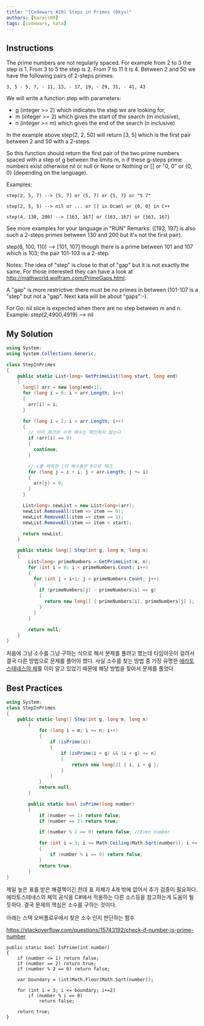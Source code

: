 ```yaml
---
title: "[Codewars #20] Steps in Primes (6kyu)"
authors: [karais89]
tags: [codewars, kata]
---
```


## Instructions

The prime numbers are not regularly spaced. For example from 2 to 3 the step is 1. From 3 to 5 the step is 2. From 7 to 11 it is 4. Between 2 and 50 we have the following pairs of 2-steps primes:

```
3, 5 - 5, 7, - 11, 13, - 17, 19, - 29, 31, - 41, 43
```

We will write a function step with parameters:

- g (integer >= 2) which indicates the step we are looking for,
- m (integer >= 2) which gives the start of the search (m inclusive),
- n (integer >= m) which gives the end of the search (n inclusive)

In the example above step(2, 2, 50) will return [3, 5] which is the first pair between 2 and 50 with a 2-steps.

So this function should return the first pair of the two prime numbers spaced with a step of g between the limits m, n if these g-steps prime numbers exist otherwise nil or null or None or Nothing or [] or "0, 0" or {0, 0} (depending on the language).

Examples:

```
step(2, 5, 7) --> [5, 7] or (5, 7) or {5, 7} or "5 7"

step(2, 5, 5) --> nil or ... or [] in Ocaml or {0, 0} in C++

step(4, 130, 200) --> [163, 167] or (163, 167) or {163, 167}
```

See more examples for your language in "RUN"
Remarks:
([193, 197] is also such a 2-steps primes between 130 and 200 but it's not the first pair).

step(6, 100, 110) --> [101, 107] though there is a prime between 101 and 107 which is 103; the pair 101-103 is a 2-step.

Notes: The idea of "step" is close to that of "gap" but it is not exactly the same. For those interested they can have a look at http://mathworld.wolfram.com/PrimeGaps.html.

A "gap" is more restrictive: there must be no primes in between (101-107 is a "step" but not a "gap". Next kata will be about "gaps":-).

For Go: nil slice is expected when there are no step between m and n. Example: step(2,4900,4919) --> nil

## My Solution

```csharp
using System;
using System.Collections.Generic;

class StepInPrimes
{
    public static List<long> GetPrimeList(long start, long end)
    {
      long[] arr = new long[end+1];
      for (long i = 0; i < arr.Length; i++)
      {
        arr[i] = i;
      }

      for (long i = 2; i < arr.Length; i++)
      {
        // 이미 체크된 수의 배수는 확인하지 않는다
        if (arr[i] == 0)
        {
          continue;
        }

        // i를 제외한 i의 배수들은 0으로 체크
        for (long j = i + i; j < arr.Length; j += i)
        {
          arr[j] = 0;
        }
      }

      List<long> newList = new List<long>(arr);
      newList.RemoveAll(item => item == 0);
      newList.RemoveAll(item => item == 1);
      newList.RemoveAll(item => item < start);

      return newList;
    }

    public static long[] Step(int g, long m, long n)
    {
        List<long> primeNumbers = GetPrimeList(m, n);
        for (int i = 0; i < primeNumbers.Count; i++)
        {
          for (int j = i+1; j < primeNumbers.Count; j++)
          {
            if (primeNumbers[j] - primeNumbers[i] == g)
            {
              return new long[] { primeNumbers[i], primeNumbers[j] };
            }
          }
        }

        return null;
    }
}
```


처음에 그냥 소수를 그냥 구하는 식으로 해서 문제를 풀려고 했는데
타임아웃이 걸려서 결국 다른 방법으로 문제를 풀어야 했다.
사실 소수를 찾는 방법 중 가장 유명한 [에라토스테네스의 체](https://ko.wikipedia.org/wiki/%EC%97%90%EB%9D%BC%ED%86%A0%EC%8A%A4%ED%85%8C%EB%84%A4%EC%8A%A4%EC%9D%98_%EC%B2%B4)를 이미 알고 있었기 때문에 해당 방법을 찾아서 문제를 풀었다.

## Best Practices

```csharp
using System;
class StepInPrimes
{
    public static long[] Step(int g, long m, long n)
        {
            for (long i = m; i <= n; i++)
            {
                if (isPrime(i))
                {
                    if (isPrime(i + g) && (i + g) <= n)
                    {
                        return new long[2] { i, i + g };
                    }
                }
            }
            return null;
        }

        public static bool isPrime(long number)
        {
            if (number == 1) return false;
            if (number == 2) return true;

            if (number % 2 == 0) return false; //Even number

            for (int i = 3; i <= Math.Ceiling(Math.Sqrt(number)); i += 2)
            {
                if (number % i == 0) return false;
            }
            return true;
        }
}
```

제일 높은 표를 받은 해결책이긴 한데 표 자체가 4개 밖에 없어서 추가 검증이 필요하다.
에라토스테네스의 체의 공식을 C#에서 적용하는 다른 소스등을 참고하는게 도움이 될 듯하다. 결국 문제의 핵심은 소수를 구하는 것이다.

아래는 스택 오버플로우에서 찾은 소수 인지 판단하는 함수

https://stackoverflow.com/questions/15743192/check-if-number-is-prime-number

```
public static bool IsPrime(int number)
{
    if (number <= 1) return false;
    if (number == 2) return true;
    if (number % 2 == 0) return false;

    var boundary = (int)Math.Floor(Math.Sqrt(number));

    for (int i = 3; i <= boundary; i+=2)
        if (number % i == 0)
            return false;

    return true;
}
```